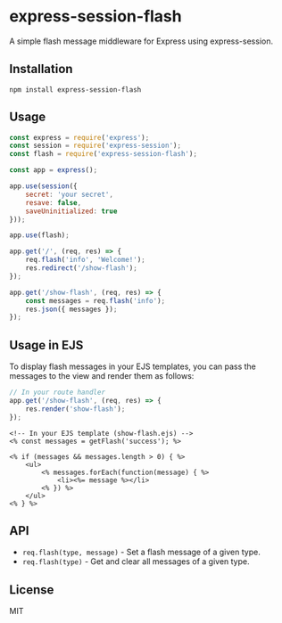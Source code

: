 # express-session-flash

A simple flash message middleware for Express using express-session.

## Installation

```
npm install express-session-flash
```

## Usage

```js
const express = require('express');
const session = require('express-session');
const flash = require('express-session-flash');

const app = express();

app.use(session({
    secret: 'your secret',
    resave: false,
    saveUninitialized: true
}));

app.use(flash);

app.get('/', (req, res) => {
    req.flash('info', 'Welcome!');
    res.redirect('/show-flash');
});

app.get('/show-flash', (req, res) => {
    const messages = req.flash('info');
    res.json({ messages });
});

```

## Usage in EJS

To display flash messages in your EJS templates, you can pass the messages to the view and render them as follows:

```js
// In your route handler
app.get('/show-flash', (req, res) => {
    res.render('show-flash');
});
```

```ejs
<!-- In your EJS template (show-flash.ejs) -->
<% const messages = getFlash('success'); %>

<% if (messages && messages.length > 0) { %>
    <ul>
        <% messages.forEach(function(message) { %>
            <li><%= message %></li>
        <% }) %>
    </ul>
<% } %>
```

## API

- `req.flash(type, message)` - Set a flash message of a given type.
- `req.flash(type)` - Get and clear all messages of a given type.

## License

MIT 